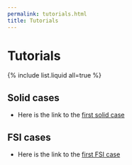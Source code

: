 ```yaml
---
permalink: tutorials.html
title: Tutorials
---
```


# Tutorials

<!-- ```
{% raw %}{% include list.liquid all=true %}{% endraw %}
``` -->

{% include list.liquid all=true %}

## Solid cases

- Here is the link to the [first solid case](firstSolid.html)

## FSI cases

- Here is the link to the [first FSI case](firstSolid.html)